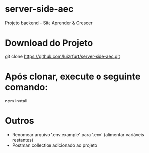 # server-side-aec
Projeto backend - Site Aprender &amp; Crescer

# Download do Projeto
git clone https://github.com/luizrfurt/server-side-aec.git

# Após clonar, execute o seguinte comando:
npm install

# Outros
- Renomear arquivo '.env.example' para '.env' (alimentar variáveis restantes)
- Postman collection adicionado ao projeto
